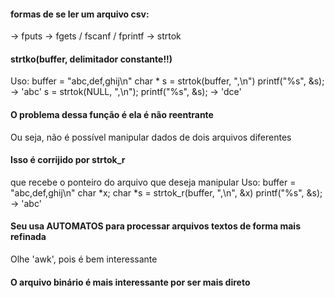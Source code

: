 #### formas de se ler um arquivo csv:
-> fputs
-> fgets / fscanf / fprintf
-> strtok

#### strtko(buffer, delimitador constante!!)
Uso:
buffer = "abc,def,ghij\n"
char * s = strtok(buffer, ",\n")
printf("%s", &s); -> 'abc'
s = strtok(NULL, ",\n");
printf("%s", &s); -> 'dce'

#### O problema dessa função é ela é não reentrante
Ou seja, não é possível manipular dados de dois arquivos diferentes
#### Isso é corrijido por strtok_r
que recebe o ponteiro do arquivo que deseja manipular
Uso: 
buffer = "abc,def,ghij\n"
char *x;
char *s = strtok_r(buffer, ",\n", &x)
printf("%s", &s); -> 'abc'
#### Seu usa AUTOMATOS para processar arquivos textos de forma mais refinada
Olhe 'awk', pois é bem interessante
#### O arquivo binário é mais interessante por ser mais direto